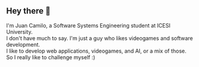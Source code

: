 ## Hey there 👋
I'm Juan Camilo, a Software Systems Engineering student at ICESI University.  
I don't have much to say. I'm just a guy who likes videogames and software development.  
I like to develop web applications, videogames, and AI, or a mix of those.  
So I really like to challenge myself :)

